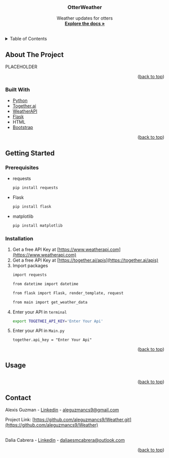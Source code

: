 
<a name="readme-top"></a>




<!-- PROJECT LOGO -->
<br />
<div align="center">
  <a href="https://github.com/aleguzmancs9/Weather">
    
  </a>

<h3 align="center">OtterWeather</h3>

  <p align="center">
Weather updates for otters
    <br />
    <a href="https://github.com/aleguzmancs9/Weather.git"><strong>Explore the docs »</strong></a>
    <br />
    <br />
  </p>
</div>



<!-- TABLE OF CONTENTS -->
<details>
  <summary>Table of Contents</summary>
  <ol>
    <li>
      <a href="#about-the-project">About The Project</a>
      <ul>
        <li><a href="#built-with">Built With</a></li>
      </ul>
    </li>
    <li>
      <a href="#getting-started">Getting Started</a>
      <ul>
        <li><a href="#prerequisites">Prerequisites</a></li>
        <li><a href="#installation">Installation</a></li>
      </ul>
    </li>
    <li><a href="#usage">Usage</a></li>
    <li><a href="#contact">Contact</a></li>
  
  </ol>
</details>



<!-- ABOUT THE PROJECT -->
## About The Project
PLACEHOLDER


<p align="right">(<a href="#readme-top">back to top</a>)</p>



### Built With

* [Python][Python-url]
* [Together.ai][Together-url]
* [WeatherAPI][WeatherAPI-url]
* [Flask][Flask-url]
* HTML
* [Bootstrap][Bootstrap-url]

<p align="right">(<a href="#readme-top">back to top</a>)</p>



<!-- GETTING STARTED -->
## Getting Started

### Prerequisites
* requests
  ```sh
  pip install requests
  ```
* Flask
  ```sh
  pip install flask
  ```
* matplotlib
  ```sh
  pip install matplotlib
  ```

### Installation

1. Get a free API Key at [https://www.weatherapi.com](https://www.weatherapi.com)
1. Get a free API Key at [https://together.ai/apis](https://together.ai/apis)
2. Import packages
   ```sh
   import requests
   ```
   ```sh
   from datetime import datetime
   ```
   ```sh
   from flask import Flask, render_template, request
   ```
   ```sh
   from main import get_weather_data
   ```
3. Enter your API in `terminal`
   ```bash
   export TOGETHEI_API_KEY='Enter Your Api'
   ```
4. Enter your API in `Main.py`
   ```reflex
   together.api_key = "Enter Your Api"
   ```

<p align="right">(<a href="#readme-top">back to top</a>)</p>



<!-- USAGE EXAMPLES -->
## Usage

<div style="display: flex;">
  
</div>





<p align="right">(<a href="#readme-top">back to top</a>)</p>


<!-- CONTACT -->
## Contact

Alexis Guzman - [Linkedin](https://www.linkedin.com/in/alexis-guzman-cs9/) - aleguzmancs9@gmail.com


Project Link: [https://github.com/aleguzmancs9/Weather.git](https://github.com/aleguzmancs9/Weather)


<br>Dalia Cabrera - [Linkedin](https://www.linkedin.com/in/dalia-c-4754a4247/) - daliaesmcabrera@outlook.com

<p align="right">(<a href="#readme-top">back to top</a>)</p>






<!-- MARKDOWN LINKS & IMAGES -->
<!-- https://www.markdownguide.org/basic-syntax/#reference-style-links -->


[linkedin-shield]: https://img.shields.io/badge/-LinkedIn-black.svg?style=for-the-badge&logo=linkedin&colorB=555
[linkedin-url]: linkedin.com/in/alexis-guzman-cs9
[Together.ai]: https://images.squarespace-cdn.com/content/v1/6358bea282189a0adf57fe16/f0f7f485-91ef-47f6-b67c-305c10d73b59/together.ai+logo.png?format=1500w
[Together-url]: https://together.ai/
[Python-url]: https://www.python.org/
[WeatherAPI-url]: https://www.weatherapi.com/
[Flask-url]: https://flask.palletsprojects.com/en/3.0.x/
[Bootstrap-url]: https://getbootstrap.com/
